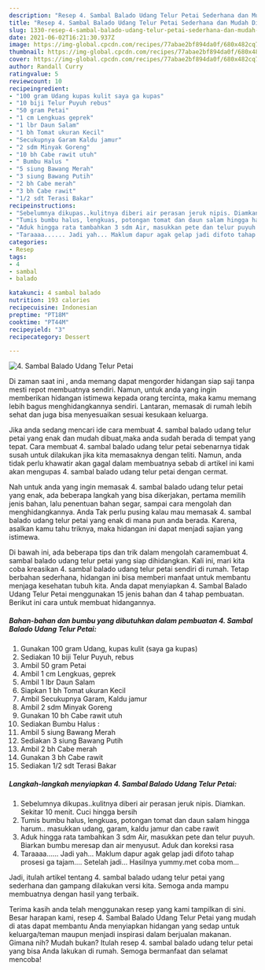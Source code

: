 ```yaml
---
description: "Resep 4. Sambal Balado Udang Telur Petai Sederhana dan Mudah Dibuat"
title: "Resep 4. Sambal Balado Udang Telur Petai Sederhana dan Mudah Dibuat"
slug: 1330-resep-4-sambal-balado-udang-telur-petai-sederhana-dan-mudah-dibuat
date: 2021-06-02T16:21:30.937Z
image: https://img-global.cpcdn.com/recipes/77abae2bf894da0f/680x482cq70/4-sambal-balado-udang-telur-petai-foto-resep-utama.jpg
thumbnail: https://img-global.cpcdn.com/recipes/77abae2bf894da0f/680x482cq70/4-sambal-balado-udang-telur-petai-foto-resep-utama.jpg
cover: https://img-global.cpcdn.com/recipes/77abae2bf894da0f/680x482cq70/4-sambal-balado-udang-telur-petai-foto-resep-utama.jpg
author: Randall Curry
ratingvalue: 5
reviewcount: 10
recipeingredient:
- "100 gram Udang kupas kulit saya ga kupas"
- "10 biji Telur Puyuh rebus"
- "50 gram Petai"
- "1 cm Lengkuas geprek"
- "1 lbr Daun Salam"
- "1 bh Tomat ukuran Kecil"
- "Secukupnya Garam Kaldu jamur"
- "2 sdm Minyak Goreng"
- "10 bh Cabe rawit utuh"
- " Bumbu Halus "
- "5 siung Bawang Merah"
- "3 siung Bawang Putih"
- "2 bh Cabe merah"
- "3 bh Cabe rawit"
- "1/2 sdt Terasi Bakar"
recipeinstructions:
- "Sebelumnya dikupas..kulitnya diberi air perasan jeruk nipis. Diamkan. Sekitar 10 menit. Cuci hingga bersih"
- "Tumis bumbu halus, lengkuas, potongan tomat dan daun salam hingga harum.. masukkan udang, garam, kaldu jamur dan cabe rawit"
- "Aduk hingga rata tambahkan 3 sdm Air, masukkan pete dan telur puyuh. Biarkan bumbu meresap dan air menyusut. Aduk dan koreksi rasa"
- "Taraaaa...... Jadi yah... Maklum dapur agak gelap jadi difoto tahap prosesi ga tajam.... Setelah jadi... Hasilnya yummy.met coba mom..."
categories:
- Resep
tags:
- 4
- sambal
- balado

katakunci: 4 sambal balado 
nutrition: 193 calories
recipecuisine: Indonesian
preptime: "PT18M"
cooktime: "PT44M"
recipeyield: "3"
recipecategory: Dessert

---
```



![4. Sambal Balado Udang Telur Petai](https://img-global.cpcdn.com/recipes/77abae2bf894da0f/680x482cq70/4-sambal-balado-udang-telur-petai-foto-resep-utama.jpg)

Di zaman  saat ini , anda memang dapat mengorder hidangan siap saji tanpa mesti repot membuatnya sendiri. Namun, untuk anda yang ingin memberikan hidangan istimewa kepada orang tercinta, maka kamu memang lebih bagus menghidangkannya sendiri. Lantaran, memasak di rumah lebih sehat dan juga bisa menyesuaikan sesuai kesukaan keluarga.

Jika anda sedang mencari ide cara membuat 4. sambal balado udang telur petai yang enak dan mudah dibuat,maka anda sudah berada di tempat yang tepat. Cara membuat 4. sambal balado udang telur petai  sebenarnya tidak susah untuk dilakukan jika kita memasaknya dengan teliti. Namun, anda tidak perlu khawatir akan gagal dalam membuatnya 
sebab di artikel ini kami akan mengupas 4. sambal balado udang telur petai dengan cermat.  



Nah untuk anda yang ingin memasak 4. sambal balado udang telur petai yang enak, ada beberapa langkah yang bisa dikerjakan, pertama memilih jenis bahan, lalu penentuan bahan segar, sampai cara mengolah dan menghidangkannya. Anda Tak perlu pusing kalau mau memasak 4. sambal balado udang telur petai yang enak di mana pun anda berada. Karena, asalkan kamu  tahu triknya, maka hidangan ini dapat menjadi sajian yang istimewa.

Di bawah ini, ada beberapa tips dan trik dalam mengolah caramembuat 4. sambal balado udang telur petai yang siap dihidangkan. Kali ini, mari kita coba kreasikan 4. sambal balado udang telur petai sendiri di rumah. Tetap berbahan sederhana, hidangan ini bisa memberi manfaat untuk membantu menjaga kesehatan tubuh kita. Anda dapat menyiapkan 4. Sambal Balado Udang Telur Petai menggunakan 15 jenis bahan dan 4 tahap pembuatan. Berikut ini cara untuk membuat hidangannya.

<!--inarticleads1-->

##### Bahan-bahan dan bumbu yang dibutuhkan dalam pembuatan 4. Sambal Balado Udang Telur Petai:

1. Gunakan 100 gram Udang, kupas kulit (saya ga kupas)
1. Sediakan 10 biji Telur Puyuh, rebus
1. Ambil 50 gram Petai
1. Ambil 1 cm Lengkuas, geprek
1. Ambil 1 lbr Daun Salam
1. Siapkan 1 bh Tomat ukuran Kecil
1. Ambil Secukupnya Garam, Kaldu jamur
1. Ambil 2 sdm Minyak Goreng
1. Gunakan 10 bh Cabe rawit utuh
1. Sediakan  Bumbu Halus :
1. Ambil 5 siung Bawang Merah
1. Sediakan 3 siung Bawang Putih
1. Ambil 2 bh Cabe merah
1. Gunakan 3 bh Cabe rawit
1. Sediakan 1/2 sdt Terasi Bakar




<!--inarticleads2-->

##### Langkah-langkah menyiapkan 4. Sambal Balado Udang Telur Petai:

1. Sebelumnya dikupas..kulitnya diberi air perasan jeruk nipis. Diamkan. Sekitar 10 menit. Cuci hingga bersih
1. Tumis bumbu halus, lengkuas, potongan tomat dan daun salam hingga harum.. masukkan udang, garam, kaldu jamur dan cabe rawit
1. Aduk hingga rata tambahkan 3 sdm Air, masukkan pete dan telur puyuh. Biarkan bumbu meresap dan air menyusut. Aduk dan koreksi rasa
1. Taraaaa...... Jadi yah... Maklum dapur agak gelap jadi difoto tahap prosesi ga tajam.... Setelah jadi... Hasilnya yummy.met coba mom...




Jadi, itulah artikel tentang  4. sambal balado udang telur petai  yang sederhana dan gampang dilakukan versi kita. Semoga anda mampu membuatnya dengan hasil yang terbaik. 

Terima kasih anda telah menggunakan resep yang kami tampilkan di sini. Besar harapan kami, resep  4. Sambal Balado Udang Telur Petai yang mudah di atas dapat membantu Anda menyiapkan hidangan yang sedap untuk keluarga/teman maupun menjadi inspirasi dalam berjualan makanan. Gimana nih? Mudah bukan? Itulah resep 4. sambal balado udang telur petai yang bisa Anda lakukan di rumah. Semoga bermanfaat dan selamat mencoba!

